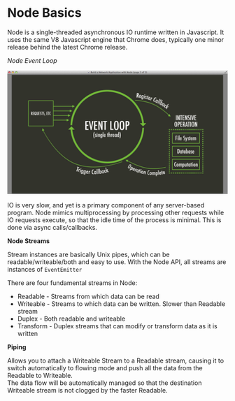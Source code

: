 # Node Basics

Node is a single-threaded asynchronous IO runtime written in Javascript.  It uses the same V8 Javascript engine that Chrome does, 
typically one minor release behind the latest Chrome release.

*Node Event Loop*

![](img/node_event_loop.png)

IO is very slow, and yet is a primary component of any server-based program.  Node mimics multiprocessing by processing other requests while IO requests execute, 
so that the idle time of the process is minimal.  This is done via async calls/callbacks.  

**Node Streams**

Stream instances are basically Unix pipes, which can be readable/writeable/both and easy to use.  With the Node API, all streams are instances of `EventEmitter`

There are four fundamental streams in Node:

* Readable - Streams from which data can be read
* Writeable - Streams to which data can be written.  Slower than Readable stream
* Duplex - Both readable and writeable
* Transform - Duplex streams that can modify or transform data as it is written

**Piping**

Allows you to attach a Writeable Stream to a Readable stream, causing it to switch automatically to flowing mode and push all the data from the Readable to Writeable.  
The data flow will be automatically managed so that the destination Writeable stream is not clogged by the faster Readable. 